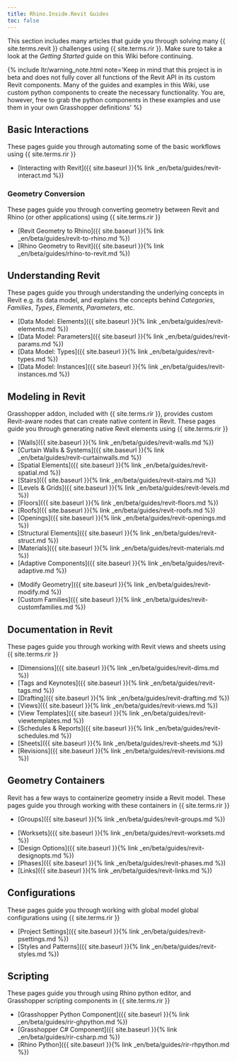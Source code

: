 ```yaml
---
title: Rhino.Inside.Revit Guides
toc: false
---
```


This section includes many articles that guide you through solving many {{ site.terms.revit }} challenges using {{ site.terms.rir }}. Make sure to take a look at the *Getting Started* guide on this Wiki before continuing.

{% include ltr/warning_note.html note='Keep in mind that this project is in beta and does not fully cover all functions of the Revit API in its custom Revit components. Many of the guides and examples in this Wiki, use custom python components to create the necessary functionality. You are, however, free to grab the python components in these examples and use them in your own Grasshopper definitions' %}

<!-- 10 -->
## Basic Interactions
These pages guide you through automating some of the basic workflows using {{ site.terms.rir }}

- [Interacting with Revit]({{ site.baseurl }}{% link _en/beta/guides/revit-interact.md %})

<!-- 20 -->
###  Geometry Conversion

These pages guide you through converting geometry between Revit and Rhino (or other applications) using {{ site.terms.rir }}

- [Revit Geometry to Rhino]({{ site.baseurl }}{% link _en/beta/guides/revit-to-rhino.md %})
- [Rhino Geometry to Revit]({{ site.baseurl }}{% link _en/beta/guides/rhino-to-revit.md %})

<!-- 30 -->
## Understanding Revit
These pages guide you through understanding the underlying concepts in Revit e.g. its data model, and explains the concepts behind *Categories*, *Families*, *Types*, *Elements*, *Parameters*, etc.

- [Data Model: Elements]({{ site.baseurl }}{% link _en/beta/guides/revit-elements.md %})
- [Data Model: Parameters]({{ site.baseurl }}{% link _en/beta/guides/revit-params.md %})
- [Data Model: Types]({{ site.baseurl }}{% link _en/beta/guides/revit-types.md %})
- [Data Model: Instances]({{ site.baseurl }}{% link _en/beta/guides/revit-instances.md %})

<!-- 40, 50-->
## Modeling in Revit
Grasshopper addon, included with {{ site.terms.rir }}, provides custom Revit-aware nodes that can create native content in Revit. These pages guide you through generating native Revit elements using {{ site.terms.rir }}

- [Walls]({{ site.baseurl }}{% link _en/beta/guides/revit-walls.md %})
- [Curtain Walls & Systems]({{ site.baseurl }}{% link _en/beta/guides/revit-curtainwalls.md %})
- [Spatial Elements]({{ site.baseurl }}{% link _en/beta/guides/revit-spatial.md %})
- [Stairs]({{ site.baseurl }}{% link _en/beta/guides/revit-stairs.md %})
- [Levels & Grids]({{ site.baseurl }}{% link _en/beta/guides/revit-levels.md %})
- [Floors]({{ site.baseurl }}{% link _en/beta/guides/revit-floors.md %})
- [Roofs]({{ site.baseurl }}{% link _en/beta/guides/revit-roofs.md %})
- [Openings]({{ site.baseurl }}{% link _en/beta/guides/revit-openings.md %})
- [Structural Elements]({{ site.baseurl }}{% link _en/beta/guides/revit-struct.md %})
- [Materials]({{ site.baseurl }}{% link _en/beta/guides/revit-materials.md %})
- [Adaptive Components]({{ site.baseurl }}{% link _en/beta/guides/revit-adaptive.md %})
<!-- 58: last -->
- [Modify Geometry]({{ site.baseurl }}{% link _en/beta/guides/revit-modify.md %})
- [Custom Families]({{ site.baseurl }}{% link _en/beta/guides/revit-customfamilies.md %})

<!-- 60 -->
## Documentation in Revit
These pages guide you through working with Revit views and sheets using {{ site.terms.rir }}

- [Dimensions]({{ site.baseurl }}{% link _en/beta/guides/revit-dims.md %})
- [Tags and Keynotes]({{ site.baseurl }}{% link _en/beta/guides/revit-tags.md %})
- [Drafting]({{ site.baseurl }}{% link _en/beta/guides/revit-drafting.md %})
- [Views]({{ site.baseurl }}{% link _en/beta/guides/revit-views.md %})
- [View Templates]({{ site.baseurl }}{% link _en/beta/guides/revit-viewtemplates.md %})
- [Schedules & Reports]({{ site.baseurl }}{% link _en/beta/guides/revit-schedules.md %})
- [Sheets]({{ site.baseurl }}{% link _en/beta/guides/revit-sheets.md %})
- [Revisions]({{ site.baseurl }}{% link _en/beta/guides/revit-revisions.md %})

<!-- 70 -->
## Geometry Containers
Revit has a few ways to containerize geometry inside a Revit model. These pages guide you through working with these containers in {{ site.terms.rir }}

- [Groups]({{ site.baseurl }}{% link _en/beta/guides/revit-groups.md %})
<!-- add Assemblies -->
- [Worksets]({{ site.baseurl }}{% link _en/beta/guides/revit-worksets.md %})
- [Design Options]({{ site.baseurl }}{% link _en/beta/guides/revit-designopts.md %})
- [Phases]({{ site.baseurl }}{% link _en/beta/guides/revit-phases.md %})
- [Links]({{ site.baseurl }}{% link _en/beta/guides/revit-links.md %})

<!-- 80 -->

<!-- 90 -->
## Configurations
These pages guide you through working with global model global configurations using {{ site.terms.rir }}

- [Project Settings]({{ site.baseurl }}{% link _en/beta/guides/revit-psettings.md %})
- [Styles and Patterns]({{ site.baseurl }}{% link _en/beta/guides/revit-styles.md %})

## Scripting
<!-- 100 -->
These pages guide you through using Rhino python editor, and Grasshopper scripting components in {{ site.terms.rir }}

- [Grasshopper Python Component]({{ site.baseurl }}{% link _en/beta/guides/rir-ghpython.md %})
- [Grasshopper C# Component]({{ site.baseurl }}{% link _en/beta/guides/rir-csharp.md %})
- [Rhino Python]({{ site.baseurl }}{% link _en/beta/guides/rir-rhpython.md %})
